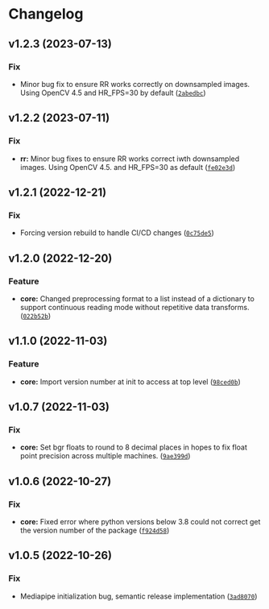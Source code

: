 # Changelog

<!--next-version-placeholder-->

## v1.2.3 (2023-07-13)

### Fix

* Minor bug fix to ensure RR works correctly on downsampled images.  Using OpenCV 4.5 and HR_FPS=30 by default ([`2abedbc`](https://source.presagesecurity.com/presage/developers/presage_physiology_preprocessing/-/commit/2abedbc32c429771eb8179478972e5ddf0eee757))

## v1.2.2 (2023-07-11)

### Fix

* **rr:** Minor bug fixes to ensure RR works correct iwth downsampled images.  Using OpenCV 4.5. and HR_FPS=30 as default ([`fe02e3d`](https://source.presagesecurity.com/presage/developers/presage_physiology_preprocessing/-/commit/fe02e3d6e0e1f577bdc90cfcb171e98b08d89508))

## v1.2.1 (2022-12-21)
### Fix
* Forcing version rebuild to handle CI/CD changes ([`0c75de5`](https://source.presagesecurity.com/presage/developers/presage_physiology_preprocessing/-/commit/0c75de516596cecbb1cd14c438fb641d51a13d4b))

## v1.2.0 (2022-12-20)
### Feature
* **core:** Changed preprocessing format to a list instead of a dictionary to support continuous reading mode without repetitive data transforms. ([`022b52b`](https://source.presagesecurity.com/presage/developers/presage_physiology_preprocessing/-/commit/022b52b84d741f3f7e140b6af236fec94429c91a))

## v1.1.0 (2022-11-03)
### Feature
* **core:** Import version number at init to access at top level ([`98ced0b`](https://source.presagesecurity.com/presage/developers/presage_physiology_preprocessing/-/commit/98ced0b594b6d9742a03917c40c4120f9cf13e8a))

## v1.0.7 (2022-11-03)
### Fix
* **core:** Set bgr floats to round to 8 decimal places in hopes to fix float point precision across multiple machines. ([`9ae399d`](https://source.presagesecurity.com/presage/developers/presage_physiology_preprocessing/-/commit/9ae399d7c864194a6992ff0ca83e8c9aeffb669f))

## v1.0.6 (2022-10-27)
### Fix
* **core:** Fixed error where python versions below 3.8 could not correct get the version number of the package ([`f924d58`](https://source.presagesecurity.com/presage/developers/presage_physiology_preprocessing/-/commit/f924d581b2ef79aa7ecea0f0e296bdc2484ad121))

## v1.0.5 (2022-10-26)
### Fix
* Mediapipe initialization bug, semantic release implementation ([`3ad8070`](https://source.presagesecurity.com/presage/developers/presage_physiology_preprocessing/-/commit/3ad8070853d661a9e8e0e649c3cd0dd27c3a9dbe))
